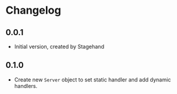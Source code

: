 # Changelog

## 0.0.1

- Initial version, created by Stagehand

## 0.1.0

- Create new `Server` object to set static handler and add dynamic handlers.